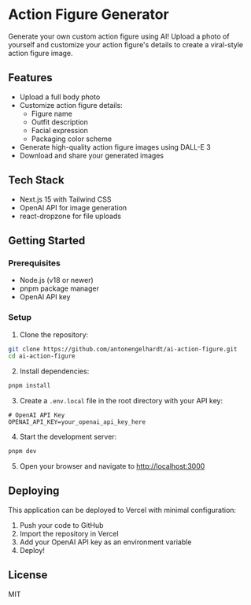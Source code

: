 # Action Figure Generator

Generate your own custom action figure using AI! Upload a photo of yourself and customize your action figure's details to create a viral-style action figure image.

## Features

- Upload a full body photo
- Customize action figure details:
  - Figure name
  - Outfit description
  - Facial expression
  - Packaging color scheme
- Generate high-quality action figure images using DALL-E 3
- Download and share your generated images

## Tech Stack

- Next.js 15 with Tailwind CSS
- OpenAI API for image generation
- react-dropzone for file uploads

## Getting Started

### Prerequisites

- Node.js (v18 or newer)
- pnpm package manager
- OpenAI API key

### Setup

1. Clone the repository:
```bash
git clone https://github.com/antonengelhardt/ai-action-figure.git
cd ai-action-figure
```

2. Install dependencies:
```bash
pnpm install
```

3. Create a `.env.local` file in the root directory with your API key:
```
# OpenAI API Key
OPENAI_API_KEY=your_openai_api_key_here
```

4. Start the development server:
```bash
pnpm dev
```

5. Open your browser and navigate to [http://localhost:3000](http://localhost:3000)

## Deploying

This application can be deployed to Vercel with minimal configuration:

1. Push your code to GitHub
2. Import the repository in Vercel
3. Add your OpenAI API key as an environment variable
4. Deploy!

## License

MIT
